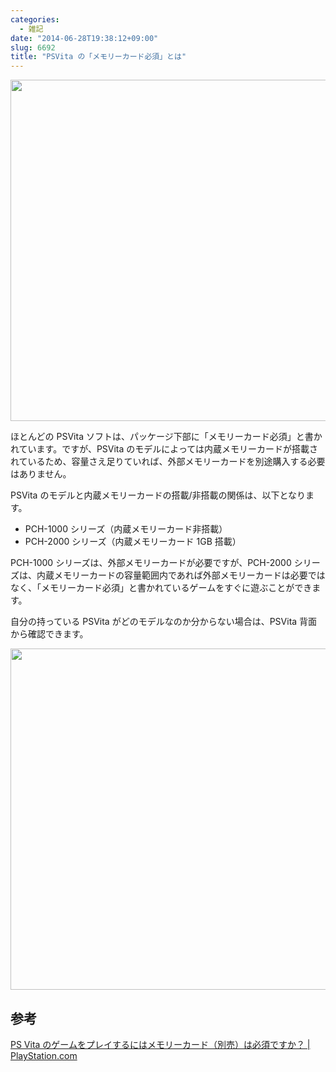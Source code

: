 ```yaml
---
categories:
  - 雑記
date: "2014-06-28T19:38:12+09:00"
slug: 6692
title: "PSVita の「メモリーカード必須」とは"
---
```


<img alt="" src="/images/2014/06/6692_1.jpg" width="728" height="546">

ほとんどの PSVita ソフトは、パッケージ下部に「メモリーカード必須」と書かれています。ですが、PSVita のモデルによっては内蔵メモリーカードが搭載されているため、容量さえ足りていれば、外部メモリーカードを別途購入する必要はありません。

PSVita のモデルと内蔵メモリーカードの搭載/非搭載の関係は、以下となります。

- PCH-1000 シリーズ（内蔵メモリーカード非搭載）
- PCH-2000 シリーズ（内蔵メモリーカード 1GB 搭載）

PCH-1000 シリーズは、外部メモリーカードが必要ですが、PCH-2000 シリーズは、内蔵メモリーカードの容量範囲内であれば外部メモリーカードは必要ではなく、「メモリーカード必須」と書かれているゲームをすぐに遊ぶことができます。

自分の持っている PSVita がどのモデルなのか分からない場合は、PSVita 背面から確認できます。

<img alt="" src="/images/2014/06/6692_2.png" width="728" height="546">

## 参考

[PS Vita のゲームをプレイするにはメモリーカード（別売）は必須ですか？ | PlayStation.com](https://support.jp.playstation.com/app/answers/detail/a_id/12244/~/ps-vita%E3%81%AE%E3%82%B2%E3%83%BC%E3%83%A0%E3%82%92%E3%83%97%E3%83%AC%E3%82%A4%E3%81%99%E3%82%8B%E3%81%AB%E3%81%AF%E3%83%A1%E3%83%A2%E3%83%AA%E3%83%BC%E3%82%AB%E3%83%BC%E3%83%89%EF%BC%88%E5%88%A5%E5%A3%B2%EF%BC%89%E3%81%AF%E5%BF%85%E9%A0%88%E3%81%A7%E3%81%99%E3%81%8B%EF%BC%9F)

<amazon id="B00F27JE1C" title="PlayStation Vita Wi-Fiモデル ライムグリーン/ホワイト (PCH-2000ZA13)" src="https://images-na.ssl-images-amazon.com/images/I/41wY8gSglgL._SL160_.jpg">

<amazon id="B00IZT5Y6S" title="ROBOTICS;NOTES ELITE (通常版)" src="https://images-na.ssl-images-amazon.com/images/I/51YsZR6IEdL._SL160_.jpg">
